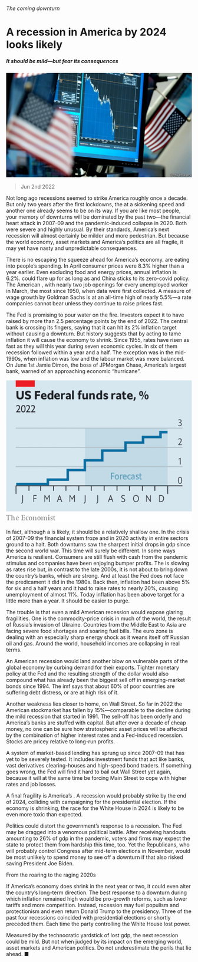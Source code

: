 ###### The coming downturn

# A recession in America by 2024 looks likely 

##### It should be mild—but fear its consequences 

![image](images/20220604_USP501.jpg) 

> Jun 2nd 2022 

Not long ago recessions seemed to strike America roughly once a decade. But only two years after the first lockdowns, the  at a sickening speed and another one already seems to be on its way. If you are like most people, your memory of downturns will be dominated by the past two—the financial heart attack in 2007-09 and the pandemic-induced collapse in 2020. Both were severe and highly unusual. By their standards, America’s next recession will almost certainly be milder and more pedestrian. But because the world economy, asset markets and America’s politics are all fragile, it may yet have nasty and unpredictable consequences.

There is no escaping the squeeze ahead for America’s economy.  are eating into people’s spending. In April consumer prices were 8.3% higher than a year earlier. Even excluding food and energy prices, annual inflation is 6.2%.  could flare up for as long as  and China sticks to its zero-covid policy. The American , with nearly two job openings for every unemployed worker in March, the most since 1950, when data were first collected. A measure of wage growth by Goldman Sachs is at an all-time high of nearly 5.5%—a rate companies cannot bear unless they continue to raise prices fast.

The Fed is promising to pour water on the fire. Investors expect it to have raised  by more than 2.5 percentage points by the end of 2022. The central bank is crossing its fingers, saying that it can hit its 2% inflation target without causing a downturn. But history suggests that by acting to tame inflation it will cause the economy to shrink. Since 1955, rates have risen as fast as they will this year during seven economic cycles. In six of them recession followed within a year and a half. The exception was in the mid-1990s, when inflation was low and the labour market was more balanced. On June 1st Jamie Dimon, the boss of JPMorgan Chase, America’s largest bank, warned of an approaching economic “hurricane”.

![image](images/20220604_LDC593.png) 


In fact, although a  is likely, it should be a relatively shallow one. In the crisis of 2007-09 the financial system froze and in 2020 activity in entire sectors ground to a halt. Both downturns saw the sharpest initial drops in gdp since the second world war. This time will surely be different. In some ways America is resilient. Consumers are still flush with cash from the pandemic stimulus and companies have been enjoying bumper profits. The  is slowing as rates rise but, in contrast to the late 2000s, it is not about to bring down the country’s banks, which are strong. And at least the Fed does not face the predicament it did in the 1980s. Back then, inflation had been above 5% for six and a half years and it had to raise rates to nearly 20%, causing unemployment of almost 11%. Today inflation has been above target for a little more than a year. It should be easier to purge. 

The trouble is that even a mild American recession would expose glaring fragilities. One is the commodity-price crisis in much of the world, the result of Russia’s invasion of Ukraine. Countries from the Middle East to Asia are facing severe food shortages and soaring fuel bills. The euro zone is dealing with an especially sharp energy shock as it weans itself off Russian oil and gas. Around the world, household incomes are collapsing in real terms. 

An American recession would land another blow on vulnerable parts of the global economy by curbing demand for their exports. Tighter monetary policy at the Fed and the resulting strength of the dollar would also compound what has already been the biggest sell off in emerging-market bonds since 1994. The imf says that about 60% of poor countries are suffering debt distress, or are at high risk of it.

Another weakness lies closer to home, on Wall Street. So far in 2022 the American stockmarket has fallen by 15%—comparable to the decline during the mild recession that started in 1991. The sell-off has been orderly and America’s banks are stuffed with capital. But after over a decade of cheap money, no one can be sure how stratospheric asset prices will be affected by the combination of higher interest rates and a Fed-induced recession. Stocks are pricey relative to long-run profits. 

A system of market-based lending has sprung up since 2007-09 that has yet to be severely tested. It includes investment funds that act like banks, vast derivatives clearing-houses and high-speed bond traders. If something goes wrong, the Fed will find it hard to bail out Wall Street yet again, because it will at the same time be forcing Main Street to cope with higher rates and job losses.

A final fragility is America’s . A recession would probably strike by the end of 2024, colliding with campaigning for the presidential election. If the economy is shrinking, the race for the White House in 2024 is likely to be even more toxic than expected. 

Politics could distort the government’s response to a recession. The Fed may be dragged into a venomous political battle. After receiving handouts amounting to 26% of gdp in the pandemic, voters and firms may expect the state to protect them from hardship this time, too. Yet the Republicans, who will probably control Congress after mid-term elections in November, would be most unlikely to spend money to see off a downturn if that also risked saving President Joe Biden. 

From the roaring to the raging 2020s

If America’s economy does shrink in the next year or two, it could even alter the country’s long-term direction. The best response to a downturn during which inflation remained high would be pro-growth reforms, such as lower tariffs and more competition. Instead, recession may fuel populism and protectionism and even return Donald Trump to the presidency. Three of the past four recessions coincided with presidential elections or shortly preceded them. Each time the party controlling the White House lost power. 

Measured by the technocratic yardstick of lost gdp, the next recession could be mild. But not when judged by its impact on the emerging world, asset markets and American politics. Do not underestimate the perils that lie ahead. ■


